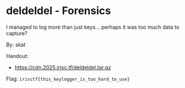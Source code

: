 # deldeldel - Forensics

I managed to log more than just keys... perhaps it was too much data to capture?

By: skat

Handout:
- https://cdn.2025.irisc.tf/deldeldel.tar.gz

Flag: `irisctf{this_keylogger_is_too_hard_to_use}`
